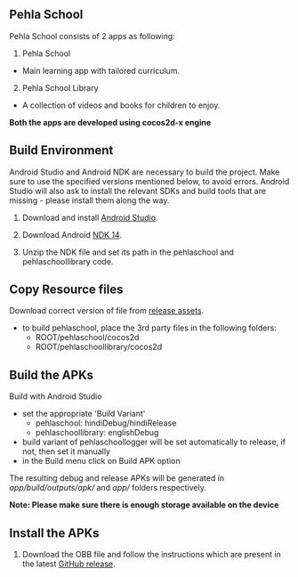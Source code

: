 ## Pehla School

Pehla School consists of 2 apps as following:

1. Pehla School
* Main learning app with tailored curriculum.

2. Pehla School Library
* A collection of videos and books for children to enjoy.


**Both the apps are developed using cocos2d-x engine**

## Build Environment

Android Studio and Android NDK are necessary to build the project.
Make sure to use the specified versions mentioned below, to avoid errors. 
Android Studio will also ask to install the relevant SDKs and build tools that are missing - please install them along the way. 


1. Download and install [Android Studio](https://developer.android.com/Studio/).

2. Download Android [NDK 14](https://dl.google.com/android/repository/android-ndk-r14b-windows-x86_64.zip).
3. Unzip the NDK file and set its path in the pehlaschool and pehlaschoollibrary code.

## Copy Resource files

Download correct version of file from [release assets](https://github.com/XPRIZE/GLEXP-Team-KitkitSchool/releases/download/v1.0/cocos2d.zip).

* to build pehlaschool, place the 3rd party files in the following folders:
  * ROOT/pehlaschool/cocos2d
  * ROOT/pehlaschoollibrary/cocos2d

## Build the APKs

Build with Android Studio

- set the appropriate 'Build Variant' 
   - pehlaschool: hindiDebug/hindiRelease
   - pehlaschoollibrary: englishDebug
- build variant of pehlaschoollogger will be set automatically to release, if not, then set it manually
- in the Build menu click on Build APK option

The resulting debug and release APKs will be generated in _app/build/outputs/apk/_ and _app/_ folders respectively.

**Note: Please make sure there is enough storage available on the device**

## Install the APKs

1. Download the OBB file and follow the instructions which are present in the latest [GitHub release](https://github.com/maqsoftware/Pehla-School/releases/).